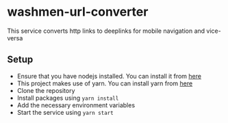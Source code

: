 # washmen-url-converter
This service converts http links to deeplinks for mobile navigation and vice-versa

## Setup
* Ensure that you have nodejs installed. You can install it from [here](https://nodejs.org/en/download)
* This project makes use of yarn. You can install yarn from [here](https://classic.yarnpkg.com/lang/en/docs/install/#mac-stable)
* Clone the repository
* Install packages using `yarn install`
* Add the necessary environment variables
* Start the service using `yarn start`